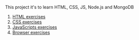 This project it's to learn HTML, CSS, JS, Node.js and MongoDB

1. [HTML exercises](html)
2. [CSS exercises](css)
3. [JavaScripts exercises](js)
4. [Browser exercises](browser)